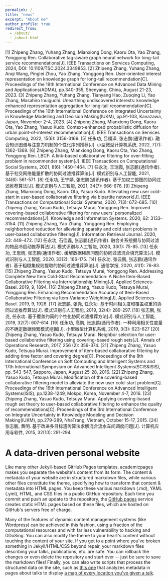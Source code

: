 ```yaml
---
permalink: /
title: "news"
excerpt: "About me"
author_profile: true
redirect_from: 
  - /about/
  - /about.html
---
```


[1]	Zhipeng Zhang, Yuhang Zhang, Mianxiong Dong, Kaoru Ota, Yao Zhang, Yonggong Ren. Collaborative tag-aware graph neural network for long-tail service recommendations[J]. IEEE Transactions on Services Computing, 2024, DOI: 10.1109/TSC.2024.3349853.
[2]	Zhipeng Zhang, Yuhang Zhang, Anqi Wang, Pinglei Zhou, Yao Zhang, Yonggong Ren. User-oriented interest representation on knowledge graph for long-tail recommendation[C]. Proceedings of the 19th International Conference on Advanced Data Mining and Applications(ADMA), pp.340-355, Shenyang, China, August 21-23, 2023.
[3]	Zhipeng Zhang, Yuhang Zhang, Tianyang Hao, Zuoqing Li, Yao Zhang, Masahiro Inuiguchi. Unearthing undiscovered interests: knowledge enhanced representation aggregation for long-tail recommendation[C]. Proceedings of the 10th International Conference on Integrated Uncertainty in Knowledge Modelling and Decision Making(IUKM), pp.91-103, Kanazawa, Japan, November 2-4, 2023.
[4]	Zhipeng Zhang, Mianxiong Dong, Kaoru Ota, Yao Zhang, Yasuo Kudo. Context-enhanced probabilistic diffusion for urban point-of-interest recommendation[J]. IEEE Transactions on Services Computing, 2022, 15(6): 3156-3169.
[5]	任永功, 吕福泽, 张志鹏(通讯作者). 融合知识图谱与注意力机制的个性化序列推荐[J]. 小型微型计算机系统, 2022, 7(7): 1362-1369.
[6]	Zhipeng Zhang, Mianxiong Dong, Kaoru Ota, Yao Zhang, Yonggong Ren. LBCF: A link-based collaborative filtering for over-fitting problem in recommender system[J]. IEEE Transactions on Computational Social Systems, 2021, 8(6): 1450-1464.
[7]	任永功, 王瑞霞, 张志鹏(通讯作者). 基于社交网络能量扩散的协同过滤推荐算法[J]. 模式识别与人工智能, 2021, 34(6): 561-571. 
[8]	任永功, 王宁婧, 张志鹏(通讯作者). 基于加权三部图的协同过滤推荐算法[J]. 模式识别与人工智能, 2021, 34(7): 666-676.
[9]	Zhipeng Zhang, Mianxiong Dong, Kaoru Ota, Yasuo Kudo. Alleviating new user cold-start in user-based collaborative filtering via bipartite network[J]. IEEE Transactions on Computational Social Systems, 2020, 7(3): 672-685.
[10]	Zhipeng Zhang, Yasuo Kudo, Tetsuya Murai, Yonggong Ren. Improved covering-based collaborative filtering for new users' personalized recommendations[J]. Knowledge and Information Systems. 2020, 62: 3133–3154. 
[11]	Zhipeng Zhang, Yao Zhang, Yonggong Ren. Employing neighborhood reduction for alleviating sparsity and cold start problems in user-based collaborative filtering[J]. Information Retrieval Journal. 2020, 23: 449–472. 
[12]	任永功, 石佳鑫, 张志鹏(通讯作者). 融合关系挖掘与协同过滤的物品冷启动推荐算法[J]. 模式识别与人工智能, 2020, 33(1): 75-85. 
[13]	任永功, 王思雨, 张志鹏(通讯作者). 缓解数据稀疏问题的协同过滤混合填充算法[J]. 模式识别与人工智能, 2020, 33(2): 166-175.
[14]	任永功, 张云鹏, 张志鹏(通讯作者). 基于粗糙集规则提取的协同过滤推荐算法[J]. 通信学报, 2020, 41(1): 76-83.
[15]	Zhipeng Zhang, Yasuo Kudo, Tetsuya Murai, Yonggong Ren. Addressing Complete New Item Cold-Start Recommendation: A Niche Item-Based Collaborative Filtering via Interrelationship Mining[J]. Applied Sciences-Basel. 2019, 9, 1894. 
[16]	Zhipeng Zhang, Yasuo Kudo, Tetsuya Murai, Yonggong Ren. Enhancing Recommendation Accuracy of Item-Based Collaborative Filtering via Item-Variance Weighting[J]. Applied Sciences-Basel. 2019, 9, 1928. 
[17]	张志鹏, 张尧, 任永功. 基于时间相关度和覆盖权重的协同过滤推荐算法[J]. 模式识别与人工智能, 2019, 32(4): 289-297.
[18]	张志鹏, 张尧, 任永功. 基于覆盖约简的个性化协同过滤推荐方法[J]. 模式识别与人工智能, 2019, 32(7): 607-614.
[19]	任永功, 高鹏, 张志鹏(通讯作者). 一种利用相关性度量的不确定数据频繁模式挖掘[J]. 小型微型计算机系统, 2019, 3(3): 623-627
[20]	Zhipeng Zhang, Yasuo Kudo, Tetsuya Murai. Neighbor selection for user-based collaborative filtering using covering-based rough sets[J]. Annals of Operations Research, 2017, 256 (2): 359-374. 
[21]	Zhipeng Zhang, Yasuo Kudo, Tetsuya Murai. Improvement of item-based collaborative filtering by adding time factor and covering degree[C]. Proceedings of the 8th International Conference on Soft Computing and Intelligent Systems and 17th International Symposium on Advanced Intelligent Systems(SCIS&ISIS), pp. 543-547, Sapporo, Japan, August 25-28, 2016.
[22]	Zhipeng Zhang, Yasuo Kudo, Tetsuya Murai. Modification of the covering-based collaborative filtering model to alleviate the new user cold-start problem[C]. Proceedings of the 16th International Conference on Advanced Intelligent Systems(ISIS), pp.1238-1249, Mokpo, Korea, November 4-7, 2016.
[23]	Zhipeng Zhang, Yasuo Kudo, Tetsuya Murai. Applying covering-based rough set theory to user-based collaborative filtering to enhance the quality of recommendations[C]. Proceedings of the 3rd International Conference on Integrate Uncertainty in Knowledge Modeling and Decision Making(IUKM), pp.279-289, NhaTrang, Vietnam, October 15-17, 2015.
[24]	张志鹏, 黄明. 基于改进多目标遗传算法求解混合流水车间调度问题[J]. 计算机应用与软件, 2015, 32(10): 291-294.


A data-driven personal website
======
Like many other Jekyll-based GitHub Pages templates, academicpages makes you separate the website's content from its form. The content & metadata of your website are in structured markdown files, while various other files constitute the theme, specifying how to transform that content & metadata into HTML pages. You keep these various markdown (.md), YAML (.yml), HTML, and CSS files in a public GitHub repository. Each time you commit and push an update to the repository, the [GitHub pages](https://pages.github.com/) service creates static HTML pages based on these files, which are hosted on GitHub's servers free of charge.

Many of the features of dynamic content management systems (like Wordpress) can be achieved in this fashion, using a fraction of the computational resources and with far less vulnerability to hacking and DDoSing. You can also modify the theme to your heart's content without touching the content of your site. If you get to a point where you've broken something in Jekyll/HTML/CSS beyond repair, your markdown files describing your talks, publications, etc. are safe. You can rollback the changes or even delete the repository and start over -- just be sure to save the markdown files! Finally, you can also write scripts that process the structured data on the site, such as [this one](https://github.com/academicpages/academicpages.github.io/blob/master/talkmap.ipynb) that analyzes metadata in pages about talks to display [a map of every location you've given a talk](https://academicpages.github.io/talkmap.html).







